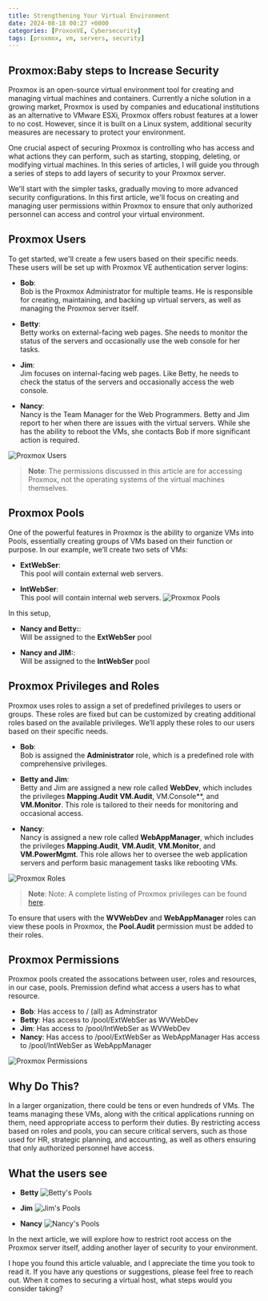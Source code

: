 ```yaml
---
title: Strengthening Your Virtual Environment
date: 2024-08-18 00:27 +0000
categories: [ProxoxVE, Cybersecurity]
tags: [proxmox, vm, servers, security]
---
```

## Proxmox:Baby steps to Increase Security

Proxmox is an open-source virtual environment tool for creating and managing virtual machines and containers. Currently a niche solution in a growing market, Proxmox is  used  by companies and educational institutions as an alternative to VMware ESXi, Proxmox offers robust features at a lower to no cost.  However, since it is built on a Linux system, additional security measures are necessary to protect your environment.

One crucial aspect of securing Proxmox is controlling who has access and what actions they can perform, such as starting, stopping, deleting, or modifying virtual machines. In this series of articles, I will guide you through a series of steps to add layers of security to your Proxmox server.

We'll start with the simpler tasks, gradually moving to more advanced security configurations. In this first article, we'll focus on creating and managing user permissions within Proxmox to ensure that only authorized personnel can access and control your virtual environment.

## Proxmox Users

To get started, we'll create a few users based on their specific needs. These users will be set up with Proxmox VE authentication server logins:

- **Bob**:  
  Bob is the Proxmox Administrator for multiple teams. He is responsible for creating, maintaining, and backing up virtual servers, as well as managing the Proxmox server itself.

- **Betty**:  
  Betty works on external-facing web pages. She needs to monitor the status of the servers and occasionally use the web console for her tasks.

- **Jim**:  
  Jim focuses on internal-facing web pages. Like Betty, he needs to check the status of the servers and occasionally access the web console.

- **Nancy**:  
  Nancy is the Team Manager for the Web Programmers. Betty and Jim report to her when there are issues with the virtual servers. While she has the ability to reboot the VMs, she contacts Bob if more significant action is required.

![Proxmox Users](https://dev-to-uploads.s3.amazonaws.com/uploads/articles/onfdxm0rz6ac6cmjmkol.png)

> **Note**: The permissions discussed in this article are for  accessing Proxmox, not the operating systems of the virtual machines themselves.

## Proxmox Pools

One of the powerful features in Proxmox is the ability to organize VMs into Pools, essentially creating groups of VMs based on their function or purpose. In our example, we’ll create two sets of VMs:

- **ExtWebSer**:  
  This pool will contain external web servers.

- **IntWebSer**:  
  This pool will contain internal web servers.
![Proxmox Pools](https://dev-to-uploads.s3.amazonaws.com/uploads/articles/yoezqu2uat0lvenmmbaw.png)

In this setup, 

- **Nancy and Betty:**:  
  Will be assigned to the **ExtWebSer** pool

- **Nancy and JIM:**:  
  Will be assigned to the **IntWebSer** pool 

## Proxmox Privileges and Roles

Proxmox uses roles to assign a set of predefined privileges to users or groups. These roles are  fixed but can be customized by creating additional roles based on the available privileges. We’ll apply these roles to our users based on their specific needs.

- **Bob**:  
  Bob is assigned the **Administrator** role, which is a predefined role with comprehensive privileges.

- **Betty and Jim**:  
  Betty and Jim are assigned a new role called **WebDev**, which includes the privileges **Mapping.Audit** **VM.Audit**, VM.Console**, and **VM.Monitor**. This role is tailored to their needs for monitoring and occasional access.

- **Nancy**:  
  Nancy is assigned a new role called **WebAppManager**, which includes the privileges **Mapping.Audit**, **VM.Audit**, **VM.Monitor**, and **VM.PowerMgmt**. This role allows her to oversee the web application servers and perform basic management tasks like rebooting VMs.

![Proxmox Roles](https://dev-to-uploads.s3.amazonaws.com/uploads/articles/c9q1necm2quh4outdecw.png)

> **Note**:  Note: A complete listing of Proxmox privileges can be found [here](https://pve.proxmox.com/wiki/User_Management#pveum_permission_management).


To ensure that users with the **WVWebDev** and **WebAppManager** roles can view these pools in Proxmox, the **Pool.Audit** permission must be added to their roles.

## Proxmox Permissions

Proxmox pools created the assocations between user, roles and resources, in our case, pools. Premission defind what access a users has to what resource.

- **Bob**:
    Has access to / (all)  as Adminstrator
- **Betty**:
    Has access to /pool/ExtWebSer as WVWebDev
- **Jim**:
    Has access to /pool/IntWebSer as WVWebDev
- **Nancy**:
    Has access to /pool/ExtWebSer as WebAppManager
    Has access to /pool/IntWebSer as WebAppManager

![Proxmox Permissions](https://dev-to-uploads.s3.amazonaws.com/uploads/articles/90o2ekz9hitofg586h9f.png)

## Why Do This?

In a larger organization, there could be tens or even hundreds of VMs. The teams managing these VMs, along with the critical applications running on them, need appropriate access to perform their duties. By restricting access based on roles and pools, you can secure critical servers, such as those used for HR, strategic planning, and accounting, as well as others ensuring that only authorized personnel have access.

## What the users see

- **Betty** 
![Betty's Pools](https://dev-to-uploads.s3.amazonaws.com/uploads/articles/ps7c9kd83bqfzb715bkg.png)

- **Jim** 
![Jim's Pools](https://dev-to-uploads.s3.amazonaws.com/uploads/articles/izettwani1ul9vhq7q3e.png)

- **Nancy**
![Nancy's Pools](https://dev-to-uploads.s3.amazonaws.com/uploads/articles/yjuhszwdofi58fwnh5q7.png)

In the next article, we will explore how to restrict root access on the Proxmox server itself, adding another layer of security to your environment.

I hope you found this article valuable, and I appreciate the time you took to read it. If you have any questions or suggestions, please feel free to reach out. When it comes to securing a virtual host, what steps would you consider taking?
